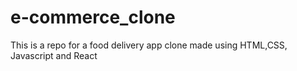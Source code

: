 # e-commerce_clone
This is a repo for a food delivery app clone made using HTML,CSS, Javascript and React
